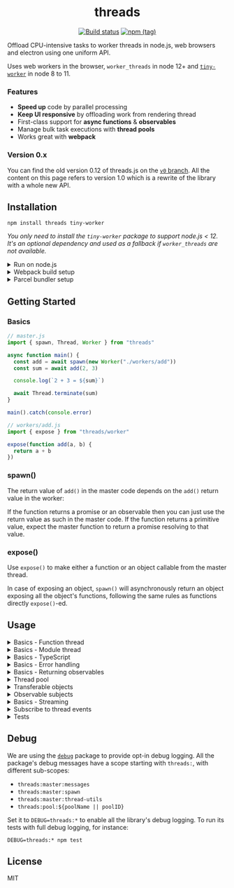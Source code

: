 <h1 align="center">threads</h1>
<p align="center">
  <a href="https://travis-ci.org/andywer/threads.js" target="_blank"><img alt="Build status" src="https://img.shields.io/travis/andywer/threads.js/v1.svg?style=flat-square"></a>
  <a href="https://www.npmjs.com/package/threads" target="_blank"><img alt="npm (tag)" src="https://img.shields.io/npm/v/threads.svg?style=flat-square"></a>
</p>

Offload CPU-intensive tasks to worker threads in node.js, web browsers and electron using one uniform API.

Uses web workers in the browser, `worker_threads` in node 12+ and [`tiny-worker`](https://github.com/avoidwork/tiny-worker) in node 8 to 11.

### Features

* **Speed up** code by parallel processing
* **Keep UI responsive** by offloading work from rendering thread
* First-class support for **async functions** & **observables**
* Manage bulk task executions with **thread pools**
* Works great with **webpack**

### Version 0.x

You can find the old version 0.12 of threads.js on the [`v0` branch](https://github.com/andywer/threads.js/tree/v0). All the content on this page refers to version 1.0 which is a rewrite of the library with a whole new API.

## Installation

```
npm install threads tiny-worker
```

*You only need to install the `tiny-worker` package to support node.js < 12. It's an optional dependency and used as a fallback if `worker_threads` are not available.*

<details>
<summary>Run on node.js</summary>

<p></p>

Running code using threads.js in node works out of the box.

Note that we wrap the native `Worker`, so `new Worker("./foo/bar")` will resolve the path relative to the module that calls it, not relative to the current working directory.

That aligns it with the behavior when bundling the code with webpack or parcel.

</details>

<details>
<summary>Webpack build setup</summary>

#### Webpack config

Use with the [`threads-plugin`](https://github.com/andywer/threads-plugin). It will transparently detect all `new Worker("./unbundled-path")` expressions, bundles the worker code and replaces the `new Worker(...)` path with the worker bundle path, so you don't need to explicitly use the `worker-loader` or define extra entry points.

```sh
  npm install -D threads-plugin
```

Then add it to your `webpack.config.js`:

```diff
+ const ThreadsPlugin = require('threads-plugin');

  module.exports = {
    // ...
    plugins: [
+     new ThreadsPlugin()
    ]
    // ...
  }
```

#### Node.js bundles

If you are using webpack to create a bundle that will be run in node (webpack config `target: "node"`), you also need to specify that the `tiny-worker` package used for node < 12 should not be bundled:

```diff
  module.exports = {
    // ...
+   externals: {
+     "tiny-worker": "tiny-worker"
+   }
    // ...
}
```

Make sure that `tiny-worker` is listed in your `package.json` `dependencies` in that case.

#### When using TypeScript

Make sure the TypeScript compiler keeps the `import` / `export` statements intact, so webpack resolves them. Otherwise the `threads-plugin` won't be able to do its job.

```diff
  module.exports = {
    // ...
    module: {
      rules: [
        {
          test: /\.ts$/,
          loader: "ts-loader",
+         options: {
+           compilerOptions: {
+             module: "esnext"
+           }
+         }
        }
      ]
    },
    // ...
  }
```

</details>

<details>
<summary>Parcel bundler setup</summary>

<p></p>

You need to import `threads/register` once at the beginning of your application code (in the master code, not in the workers):

```diff
  import { spawn } from "threads"
+ import "threads/register"

  // ...

  const work = await spawn(new Worker("./worker"))
```

This registers the library's `Worker` implementation for your platform as the global `Worker`. This is necessary, since you cannot `import { Worker } from "threads"` or Parcel won't recognize `new Worker()` as a web worker anymore.

Be aware that this might affect any code that tries to instantiate a normal web worker `Worker` and now instead instantiates a threads.js `Worker`. The threads.js `Worker` is just a web worker with some sugar on top, but that sugar might have unexpected side effects on third-party libraries.

Everything else should work out of the box.

</details>

## Getting Started

### Basics

```js
// master.js
import { spawn, Thread, Worker } from "threads"

async function main() {
  const add = await spawn(new Worker("./workers/add"))
  const sum = await add(2, 3)

  console.log(`2 + 3 = ${sum}`)

  await Thread.terminate(sum)
}

main().catch(console.error)
```

```js
// workers/add.js
import { expose } from "threads/worker"

expose(function add(a, b) {
  return a + b
})
```

### spawn()

The return value of `add()` in the master code depends on the `add()` return value in the worker:

If the function returns a promise or an observable then you can just use the return value as such in the master code. If the function returns a primitive value, expect the master function to return a promise resolving to that value.

### expose()

Use `expose()` to make either a function or an object callable from the master thread.

In case of exposing an object, `spawn()` will asynchronously return an object exposing all the object's functions, following the same rules as functions directly `expose()`-ed.

## Usage

<details>
<summary>Basics - Function thread</summary>

<p></p>

```js
// master.js
import { spawn, Thread, Worker } from "threads"

const fetchGithubProfile = await spawn(new Worker("./workers/fetch-github-profile"))
const andywer = await fetchGithubProfile("andywer")

console.log(`User "andywer" has signed up on ${new Date(andywer.created_at).toLocaleString()}`)

await Thread.terminate(fetchGithubProfile)
```

```js
// workers/fetch-github-profile.js
import fetch from "isomorphic-fetch"
import { expose } from "threads/worker"

expose(async function fetchGithubProfile(username) {
  const response = await fetch(`https://api.github.com/users/${username}`)
  return response.json()
})
```
</details>

<details>
<summary>Basics - Module thread</summary>

<p></p>

```js
// master.js
import { spawn, Thread, Worker } from "threads"

const counter = await spawn(new Worker("./workers/counter"))
await counter.increment()
await counter.increment()
await counter.decrement()

console.log(`Counter is now at ${await counter.getCount()}`)

await Thread.terminate(counter)
```

```js
// workers/counter.js
import { expose } from "threads/worker"

let currentCount = 0

const counter = {
  getCount() {
    return currentCount
  },
  increment() {
    return ++currentCount
  },
  decrement() {
    return --currentCount
  }
}

expose(counter)
```

</details>

<details>
<summary>Basics - TypeScript</summary>

<p></p>

When using TypeScript you can declare the type of a `spawn()`-ed thread:

```ts
// master.ts
import { spawn, Thread, Worker } from "threads"

type HashFunction = (input: string) => Promise<string>

const sha512 = await spawn<HashFunction>(new Worker("./workers/sha512"))
const hashed = await sha512("abcdef")
```

It's also easy to export the type from the worker module and use it when `spawn()`-ing:

```ts
// master.ts
import { spawn, Thread, Worker } from "threads"
import { Counter } from "./workers/counter"

const counter = await spawn<Counter>(new Worker("./workers/counter"))
await counter.increment()
```

```ts
// counter.ts
import { expose } from "threads/worker"

let currentCount = 0

const counter = {
  getCount() {
    return currentCount
  },
  increment() {
    return ++currentCount
  },
  decrement() {
    return --currentCount
  }
}

export type Counter = typeof counter

expose(counter)
```

</details>

<details>
<summary>Basics - Error handling</summary>

<p></p>

Works fully transparent - the promise in the master code's call will be rejected with the error thrown in the worker, also yielding the worker error's stack trace.

```js
// master.js
import { spawn, Thread, Worker } from "threads"

const counter = await spawn(new Worker("./workers/counter"))

try {
  await counter.increment()
  await counter.increment()
  await counter.decrement()

  console.log(`Counter is now at ${await counter.getCount()}`)
} catch (error) {
  console.error("Counter thread errored:", error)
} finally {
  await Thread.terminate(counter)
}
```

</details>

<details>
<summary>Basics - Returning observables</summary>

<p></p>

You can return observables in your worker. It works fully transparent - just subscribe to the returned observable in the master code. The returned observable is based on the [`zen-observable`](https://github.com/zenparsing/zen-observable) implementation.

Note that in contrast to the usual `zen-observable` behavior, the observable returned here is "hot". That means that if you subscribe to it twice, it will yield the same values, but won't run the thread twice. It also means, however, that if you subscribe to it late, you might miss data.

```js
// master.js
import { spawn, Thread, Worker } from "threads"

const counter = await spawn(new Worker("./workers/counter"))
const counting = counter()

counting.subscribe(newCount => console.log(`Counter incremented to:`, newCount))
await counting

await Thread.terminate(counter)
```

```js
// workers/counter.js
import { expose } from "threads/worker"
import Observable from "zen-observable"

function startCounting() {
  return new Observable(observer => {
    for (let currentCount = 1; currentCount <= 10; currentCount++) {
      observer.next(currentCount)
    }
    observer.complete()
  })
}

expose(startCounting)
```

</details>

<details>
<summary>Thread pool</summary>

<p></p>

A `Pool` allows you to create a set of worker threads and queue thread calls. The queued tasks are pulled from the queue and executed as previous tasks have finished.

Use it if you have a lot of work to offload to other threads and don't want to drown them in a huge pile of work at once, but run it in a controlled way with limited concurrency.

```js
import { spawn, Pool } from "threads"

const pool = Pool(() => spawn(new Worker("./workers/multiplier")), 8 /* optional size */)

pool.events().subscribe(console.log)

pool.queue(async multiplier => {
  const multiplied = await multiplier(2, 3)
  console.log(`2 * 3 = ${multiplied}`)

  // When this async call completes, the worker thread (`multiplier`) will
  // be marked as available for new work scheduled via `pool.queue()`
})

await pool.completed()
await pool.terminate()
```

Note that `pool.queue()` will schedule a task to be run in a deferred way. It might execute straight away or it might take a while until a new worker thread becomes available.

The promise returned by `pool.completed()` will resolve once the scheduled callbacks have been executed and completed. A failing job will also make the promise reject.

You can cancel queued tasks, too. If the pool has already started to execute the task, you cannot cancel it anymore, though.

```js
const task = pool.queue(multiplier => multiplier(2, 3))
task.cancel()
```

</details>

<details>
<summary>Transferable objects</summary>

<p></p>

Use `Transfer()` to mark [`transferable objects`](https://developer.mozilla.org/en-US/docs/Web/API/Web_Workers_API/Using_web_workers#Passing_data_by_transferring_ownership_(transferable_objects)) like ArrayBuffers to be transferred to the receiving thread. It can speed up your code a lot if you are working with big chunks of binary data.

`Transfer()` comes in two flavors:
* `Transfer(myBuffer: Transferable)`
* `Transfer(someObjectOrArrayContainingMyBuffers: any, [myBuffer, /* ... */]: Transferable[])`

Use it when calling a thread function or returning from a thread function:

```js
// master.js
import { spawn, Transfer, Worker } from "threads"

const xorBuffer = await spawn(new Worker("./workers/arraybuffer-xor"))
const resultBuffer = await xorBuffer(Transfer(testData), 127)
```

```js
// workers/arraybuffer-xor.js
import { expose, Transfer } from "threads/worker"

expose(function xorBuffer(username) {
  const view = new Uint8Array(buffer)
  view.forEach((byte, offset) => view.set([byte ^ value], offset))
  return Transfer(buffer)
})
```

Without `Transfer()` the buffers would be copied on every call and every return. Using `Transfer()` only their ownership is transferred to the other thread instead to make sure it is accessible in a thread-safe way. This is a much faster operation.

</details>

<details>
<summary>Observable subjects</summary>

<p></p>

As described earlier, we can always return observables from our threads. While observables usually isolate the code that create observable events from the surrounding code, we do provide a way to trigger updates to the observable "from the outside".

Using `Subject` we can create objects that implement the `Observable` interface, allowing other code to `.subscribe()` to it, while also exposing `.next(value)`, `.complete()` and `.error(error)`, so we can trigger those observable updates "from outside".

In a nutshell:

```js
const observable = new Observable(observer => {
  // We can call `.next()`, `.error()`, `.complete()` only here
  // as they are only exposed on the `observer`
  observer.complete()
})

const subject = new Subject()
subject.complete()
// We are free to call `.next()`, `.error()`, `.complete()` from anywhere now
// Beware: With great power comes great responsibility! Don't write spaghetti code.
```

Subscribing still works the same:

```js
const subscriptionOne = observable.subscribe(/* ... */)
subscriptionOne.unsubscribe()

const subscriptionTwo = subject.subscribe(/* ... */)
subscriptionTwo.unsubscribe()
```

To get a plain observable that proxies all values, errors, completion of the
subject, but does not expose the `.next()`, ... methods, use `Observable.from()`:

```js
// The returned observable will be read-only
return Observable.from(subject)
```

</details>

<details>
<summary>Basics - Streaming</summary>

<p></p>

We can easily use observable subjects to stream results as they are computed.

```js
// master.js
import { spawn, Thread, Worker } from "threads"

const minmax = await spawn(new Worker("./workers/minmax"))
minmax.values().subscribe(values => console.log(`Min: ${values.min}  Max: ${values.max}`))

await minmax.push(2)
await minmax.push(3)
await minmax.push(4)
await minmax.push(1)
await minmax.push(5)
await minmax.finish()

await Thread.terminate(minmax)
```

```js
// minmax.js
import { Subject } from "threads/observable"
import { expose } from "threads/worker"

let max = -Infinity
let min = Infinity

let subject = new Subject()

const minmax = {
  finish() {
    subject.complete()
    subject = new Subject()
  },
  push(value) {
    max = Math.max(max, value)
    min = Math.min(min, value)
    subject.next({ max, min })
  },
  values() {
    return Observable.from(subject)
  }
}

expose(minmax)
```

</details>

<details>
<summary>Subscribe to thread events</summary>

<p></p>

Every spawned thread emits events during its lifetime that you can subscribe to. This can be useful for debugging.

```js
import { spawn, Thread, Worker } from "threads"

const myThread = await spawn(new Worker("./mythread"))

Thread.events(myThread).subscribe(event => console.log("Thread event:", event))
```

There is a specialized function to subscribe only to thread error events:

```js
Thread.errors(myThread).subscribe(error => console.log("Thread error:", error))
```

</details>

<details>
<summary>Tests</summary>

<p></p>

Check out the [integration tests](./test) and [their workers](./test/workers) to see it in action.

</details>

<!--
## API

TODO
-->

## Debug

We are using the [`debug`](https://github.com/visionmedia/debug) package to provide opt-in debug logging. All the package's debug messages have a scope starting with `threads:`, with different sub-scopes:

- `threads:master:messages`
- `threads:master:spawn`
- `threads:master:thread-utils`
- `threads:pool:${poolName || poolID}`

Set it to `DEBUG=threads:*` to enable all the library's debug logging. To run its tests with full debug logging, for instance:

```
DEBUG=threads:* npm test
```

## License

MIT
